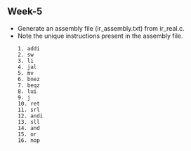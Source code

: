 ## Week-5

  - Generate an assembly file (ir_assembly.txt) from ir_real.c.
  - Note the unique instructions present in the assembly file.
    ```
    1. addi
    2. sw
    3. li
    4. jal
    5. mv
    6. bnez
    7. beqz
    8. lui
    9. j
    10. ret
    11. srl
    12. andi
    13. sll
    14. and
    15. or
    16. nop
    ```

